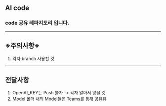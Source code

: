 ## **AI code**
### code 공유 레파지토리 입니다.
---
## **※주의사항※**
1. 각자 branch 사용할 것
---
## **전달사항**
1. OpenAI_KEY는 Push 불가 -> 각자 알아서 넣을 것
2. Model 폴더 내의 Model들은 Teams를 통해 공유유